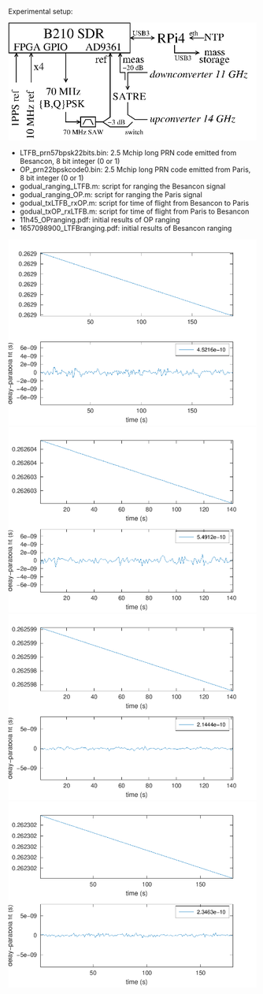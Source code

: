 Experimental setup:

<img src="b210_setup.png">

* LTFB_prn57bpsk22bits.bin: 2.5 Mchip long PRN code emitted from Besancon, 8 bit
integer (0 or 1)
* OP_prn22bpskcode0.bin: 2.5 Mchip long PRN code emitted from Paris, 8 bit
integer (0 or 1)
* godual_ranging_LTFB.m: script for ranging the Besancon signal
* godual_ranging_OP.m: script for ranging the Paris signal
* godual_txLTFB_rxOP.m: script for time of flight from Besancon to Paris
* godual_txOP_rxLTFB.m: script for time of flight from Paris to Besancon
* 11h45_OPranging.pdf: initial results of OP ranging
* 1657098900_LTFBranging.pdf: initial results of Besancon ranging

<img src="tw_txLTFB_rxLTFB.png">
<img src="tw_txLTFB_rxOP.png">
<img src="tw_txOP_rxLTFB.png">
<img src="tw_txOP_rxOP.png">
